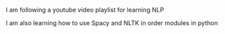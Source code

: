 I am following a youtube video playlist for learning NLP 

I am also learning how to use Spacy and NLTK in order modules in python
